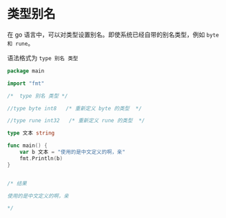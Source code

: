 # 类型别名

在 go 语言中，可以对类型设置别名。即使系统已经自带的别名类型，例如 `byte 和 rune`。

语法格式为  `type 别名 类型 `


```go
package main

import "fmt"

/*  type 别名 类型 */

//type byte int8   /* 重新定义 byte 的类型  */

//type rune int32   /* 重新定义 rune 的类型  */

type 文本 string

func main() {
	var b 文本 = "使用的是中文定义的啊，亲"
	fmt.Println(b)
}


/* 结果

使用的是中文定义的啊，亲

*/

```